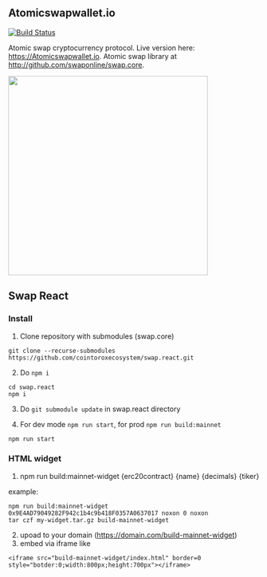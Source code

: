 ## Atomicswapwallet.io
[![Build Status](https://travis-ci.org/swaponline/swap.react.svg?branch=master)](https://travis-ci.org/swaponline/swap.react)

Atomic swap cryptocurrency protocol. Live version here: https://Atomicswapwallet.io. Atomic swap library at http://github.com/swaponline/swap.core.

<img src="https://user-images.githubusercontent.com/2914674/55753139-48666900-5a52-11e9-8814-4b38b0372529.gif" data-canonical-src="https://wiki.swap.online/widg_2.gif" width="400"  />

## Swap  React

### Install

1) Clone repository with submodules (swap.core)
```
git clone --recurse-submodules https://github.com/cointoroxecosystem/swap.react.git
```

2) Do `npm i` <br />
```
cd swap.react
npm i
```

3) Do `git submodule update` in swap.react directory

4) For dev mode `npm run start`, for prod `npm run build:mainnet`

```
npm run start
```

### HTML widget
1. npm run build:mainnet-widget {erc20contract} {name} {decimals} {tiker}

example:
```
npm run build:mainnet-widget 0x9E4AD79049282F942c1b4c9b418F0357A0637017 noxon 0 noxon
tar czf my-widget.tar.gz build-mainnet-widget
```
2. upoad to your domain (https://domain.com/build-mainnet-widget)
3. embed via iframe like 
```
<iframe src="build-mainnet-widget/index.html" border=0 style="botder:0;width:800px;height:700px"></iframe>
```
 
```
